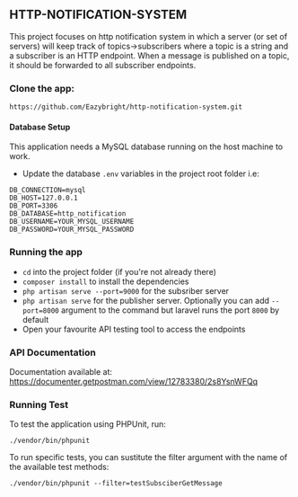 ## HTTP-NOTIFICATION-SYSTEM

This project focuses on http notification system in which a server (or set of servers) will keep track of topics->subscribers where a topic is a string and a subscriber is an HTTP endpoint. When a message is published on a topic, it should be forwarded to all subscriber endpoints.

### Clone the app:
```
https://github.com/Eazybright/http-notification-system.git
```

#### Database Setup
This application needs a MySQL database running on the host machine to work.

* Update the database `.env` variables in the project root folder i.e:
```
DB_CONNECTION=mysql
DB_HOST=127.0.0.1
DB_PORT=3306
DB_DATABASE=http_notification
DB_USERNAME=YOUR_MYSQL_USERNAME
DB_PASSWORD=YOUR_MYSQL_PASSWORD
```

### Running the app
* `cd` into the project folder (if you're not already there)
* `composer install` to install the dependencies
* `php artisan serve --port=9000` for the subsriber server
* `php artisan serve` for the publisher server. Optionally you can add `--port=8000` argument to the command but laravel runs the port `8000` by default
* Open your favourite API testing tool to access the endpoints

### API Documentation
Documentation available at: <a href="https://documenter.getpostman.com/view/12783380/2s8YsnWFQq">https://documenter.getpostman.com/view/12783380/2s8YsnWFQq</a>

### Running Test

To test the application using PHPUnit, run:
```
./vendor/bin/phpunit 
```

To run specific tests, you can sustitute the filter argument with the name of the available test methods:
```
./vendor/bin/phpunit --filter=testSubsciberGetMessage
```
